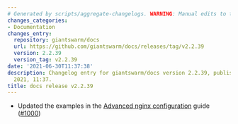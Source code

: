 ```yaml
---
# Generated by scripts/aggregate-changelogs. WARNING: Manual edits to this files will be overwritten.
changes_categories:
- Documentation
changes_entry:
  repository: giantswarm/docs
  url: https://github.com/giantswarm/docs/releases/tag/v2.2.39
  version: 2.2.39
  version_tag: v2.2.39
date: '2021-06-30T11:37:38'
description: Changelog entry for giantswarm/docs version 2.2.39, published on 30 June
  2021, 11:37.
title: docs release v2.2.39
---
```


- Updated the examples in the [Advanced nginx configuration](https://docs.giantswarm.io/advanced/ingress/configuration/) guide ([#1000](https://github.com/giantswarm/docs/pull/1000))

